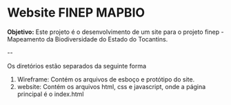 # Website FINEP MAPBIO

**Objetivo:** Este projeto é o desenvolvimento de um site para o projeto finep - Mapeamento da Biodiversidade do Estado do Tocantins.

--

Os diretórios estão separados da seguinte forma

1. Wireframe: Contém os arquivos de esboço e protótipo do site.
2. website: Contém os arquivos html, css e javascript, onde a página principal é o index.html

